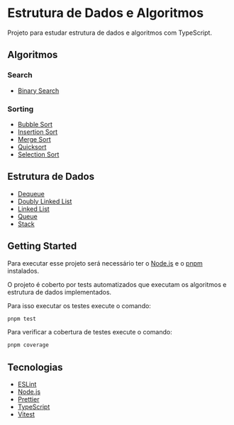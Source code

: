 # Estrutura de Dados e Algoritmos

Projeto para estudar estrutura de dados e algoritmos com TypeScript.

## Algoritmos

### Search

- [Binary Search](./src/algorithms/search/binary-search/index.ts)

### Sorting

- [Bubble Sort](./src/algorithms/sorting/bubble-sort/index.ts)
- [Insertion Sort](./src/algorithms/sorting/insertion-sort/index.ts)
- [Merge Sort](./src/algorithms/sorting/merge-sort/index.ts)
- [Quicksort](./src/algorithms/sorting/quicksort/index.ts)
- [Selection Sort](./src/algorithms/sorting/selection-sort/index.ts)


## Estrutura de Dados

- [Dequeue](./src/data-structure/dequeue/index.ts)
- [Doubly Linked List](./src/data-structure/doubly-linked-list/index.ts)
- [Linked List](./src/data-structure/linked-list/index.ts)
- [Queue](./src/data-structure/queue/index.ts)
- [Stack](./src/data-structure/stack/index.ts)

## Getting Started

Para executar esse projeto será necessário ter o [Node.js](https://nodejs.org/) e o [pnpm](https://pnpm.io/) instalados.

O projeto é coberto por tests automatizados que executam os algoritmos e estrutura de dados implementados. 

Para isso executar os testes execute o comando:

```bash
pnpm test
```

Para verificar a cobertura de testes execute o comando:

```bash
pnpm coverage
```

## Tecnologias

- [ESLint](https://eslint.org/)
- [Node.js](https://nodejs.org/)
- [Prettier](https://eslint.org/)
- [TypeScript](https://typescriptlang.org/)
- [Vitest](https://vitest.dev/)